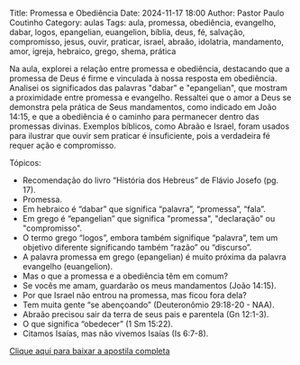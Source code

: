 Title: Promessa e Obediência
Date: 2024-11-17 18:00
Author: Pastor Paulo Coutinho
Category: aulas
Tags: aula, promessa, obediência, evangelho, dabar, logos, epangelian, euangelion, bíblia, deus, fé, salvação, compromisso, jesus, ouvir, praticar, israel, abraão, idolatria, mandamento, amor, igreja, hebraico, grego, shema, prática

Na aula, explorei a relação entre promessa e obediência, destacando que a promessa de Deus é firme e vinculada à nossa resposta em obediência. Analisei os significados das palavras "dabar" e "epangelian", que mostram a proximidade entre promessa e evangelho. Ressaltei que o amor a Deus se demonstra pela prática de Seus mandamentos, como indicado em João 14:15, e que a obediência é o caminho para permanecer dentro das promessas divinas. Exemplos bíblicos, como Abraão e Israel, foram usados para ilustrar que ouvir sem praticar é insuficiente, pois a verdadeira fé requer ação e compromisso.

Tópicos:

- Recomendação do livro “História dos Hebreus” de Flávio Josefo (pg. 17).
- Promessa.
- Em hebraico é “dabar” que significa “palavra”, “promessa”, “fala”.
- Em grego é “epangelian” que significa "promessa", "declaração" ou "compromisso".
- O termo grego “logos”, embora também signifique “palavra”, tem um objetivo diferente significando também “razão” ou “discurso”.
- A palavra promessa em grego (epangelian) é muito próxima da palavra evangelho (euangelion).
- Mas o que a promessa e a obediência têm em comum?
- Se vocês me amam, guardarão os meus mandamentos (João 14:15).
- Por que Israel não entrou na promessa, mas ficou fora dela?
- Tem muita gente “se abençoando” (Deuteronômio 29:18-20 - NAA).
- Abraão precisou sair da terra de seus pais e parentela (Gn 12:1-3).
- O que significa “obedecer” (1 Sm 15:22).
- Citamos Isaías, mas não vivemos Isaías (Is 6:7-8).


[Clique aqui para baixar a apostila completa](https://www.dropbox.com/scl/fi/rdyqz1idt5l5qosset72m/Aula-EBD-Promessa-e-Obedi-ncia-17_11_2024.pdf?rlkey=p0qvekailz6yktl6k5chnff48&dl=1)
